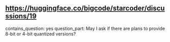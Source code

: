 ## https://huggingface.co/bigcode/starcoder/discussions/19

contains_question: yes
question_part: May I ask if there are plans to provide 8-bit or 4-bit quantized versions?